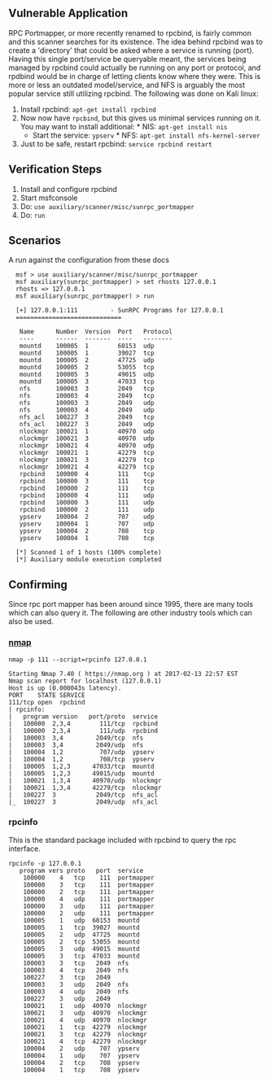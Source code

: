 ## Vulnerable Application

RPC Portmapper, or more recently renamed to rpcbind, is fairly common and this scanner searches for its existence.  The idea behind rpcbind was to create a
'directory' that could be asked where a service is running (port).  Having this single port/service be queryable meant, the services being managed by rpcbind
could actually be running on any port or protocol, and rpdbind would be in charge of letting clients know where they were. This is more or less an outdated
model/service, and NFS is arguably the most popular service still utilizing rpcbind.  The following was done on Kali linux:

  1. Install rpcbind: `apt-get install rpcbind`
  2. Now now have `rpcbind`, but this gives us minimal services running on it.  You may want to install additional:
    * NIS: `apt-get install nis`
      * Start the service: `ypserv`
    * NFS: `apt-get install nfs-kernel-server`
  3. Just to be safe, restart rpcbind: `service rpcbind restart`

## Verification Steps

  1. Install and configure rpcbind
  2. Start msfconsole
  3. Do: `use auxiliary/scanner/misc/sunrpc_portmapper`
  4. Do: `run`

## Scenarios

  A run against the configuration from these docs

  ```
    msf > use auxiliary/scanner/misc/sunrpc_portmapper
    msf auxiliary(sunrpc_portmapper) > set rhosts 127.0.0.1
    rhosts => 127.0.0.1
    msf auxiliary(sunrpc_portmapper) > run
    
    [+] 127.0.0.1:111         - SunRPC Programs for 127.0.0.1
    =============================
    
     Name      Number  Version  Port   Protocol
     ----      ------  -------  ----   --------
     mountd    100005  1        60153  udp
     mountd    100005  1        39027  tcp
     mountd    100005  2        47725  udp
     mountd    100005  2        53055  tcp
     mountd    100005  3        49015  udp
     mountd    100005  3        47033  tcp
     nfs       100003  3        2049   tcp
     nfs       100003  4        2049   tcp
     nfs       100003  3        2049   udp
     nfs       100003  4        2049   udp
     nfs_acl   100227  3        2049   tcp
     nfs_acl   100227  3        2049   udp
     nlockmgr  100021  1        40970  udp
     nlockmgr  100021  3        40970  udp
     nlockmgr  100021  4        40970  udp
     nlockmgr  100021  1        42279  tcp
     nlockmgr  100021  3        42279  tcp
     nlockmgr  100021  4        42279  tcp
     rpcbind   100000  4        111    tcp
     rpcbind   100000  3        111    tcp
     rpcbind   100000  2        111    tcp
     rpcbind   100000  4        111    udp
     rpcbind   100000  3        111    udp
     rpcbind   100000  2        111    udp
     ypserv    100004  2        707    udp
     ypserv    100004  1        707    udp
     ypserv    100004  2        708    tcp
     ypserv    100004  1        708    tcp
    
    [*] Scanned 1 of 1 hosts (100% complete)
    [*] Auxiliary module execution completed
  ```

## Confirming

Since rpc port mapper has been around since 1995, there are many tools which can also query it.
The following are other industry tools which can also be used.

### [nmap](https://nmap.org/nsedoc/scripts/rpcinfo.html)

```
nmap -p 111 --script=rpcinfo 127.0.0.1

Starting Nmap 7.40 ( https://nmap.org ) at 2017-02-13 22:57 EST
Nmap scan report for localhost (127.0.0.1)
Host is up (0.000043s latency).
PORT    STATE SERVICE
111/tcp open  rpcbind
| rpcinfo: 
|   program version   port/proto  service
|   100000  2,3,4        111/tcp  rpcbind
|   100000  2,3,4        111/udp  rpcbind
|   100003  3,4         2049/tcp  nfs
|   100003  3,4         2049/udp  nfs
|   100004  1,2          707/udp  ypserv
|   100004  1,2          708/tcp  ypserv
|   100005  1,2,3      47033/tcp  mountd
|   100005  1,2,3      49015/udp  mountd
|   100021  1,3,4      40970/udp  nlockmgr
|   100021  1,3,4      42279/tcp  nlockmgr
|   100227  3           2049/tcp  nfs_acl
|_  100227  3           2049/udp  nfs_acl
```

### rpcinfo

This is the standard package included with rpcbind to query the rpc interface.

```
rpcinfo -p 127.0.0.1
   program vers proto   port  service
    100000    4   tcp    111  portmapper
    100000    3   tcp    111  portmapper
    100000    2   tcp    111  portmapper
    100000    4   udp    111  portmapper
    100000    3   udp    111  portmapper
    100000    2   udp    111  portmapper
    100005    1   udp  60153  mountd
    100005    1   tcp  39027  mountd
    100005    2   udp  47725  mountd
    100005    2   tcp  53055  mountd
    100005    3   udp  49015  mountd
    100005    3   tcp  47033  mountd
    100003    3   tcp   2049  nfs
    100003    4   tcp   2049  nfs
    100227    3   tcp   2049
    100003    3   udp   2049  nfs
    100003    4   udp   2049  nfs
    100227    3   udp   2049
    100021    1   udp  40970  nlockmgr
    100021    3   udp  40970  nlockmgr
    100021    4   udp  40970  nlockmgr
    100021    1   tcp  42279  nlockmgr
    100021    3   tcp  42279  nlockmgr
    100021    4   tcp  42279  nlockmgr
    100004    2   udp    707  ypserv
    100004    1   udp    707  ypserv
    100004    2   tcp    708  ypserv
    100004    1   tcp    708  ypserv
```
